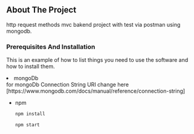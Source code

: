 ## About The Project

http request methods mvc bakend project with test via postman using mongodb.


### Prerequisites And Installation

This is an example of how to list things you need to use the software and how to install them.
 <li>mongoDb</li>
 for mongoDb Connection String URI change here [https://www.mongodb.com/docs/manual/reference/connection-string]

* npm
  ```sh
  npm install
  ```
   ```sh
  npm start
  ```
  
